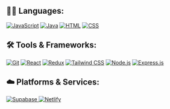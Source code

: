 
## 🧑‍💻 Languages:
<p align="left">
  <a href="https://developer.mozilla.org/en-US/docs/Web/JavaScript" target="_blank" rel="noopener noreferrer"><img src="https://skillicons.dev/icons?i=js" alt="JavaScript" /></a>
  <a href="https://www.java.com/" target="_blank" rel="noopener noreferrer"><img src="https://skillicons.dev/icons?i=java" alt="Java" /></a>
  <a href="https://developer.mozilla.org/en-US/docs/Web/HTML" target="_blank" rel="noopener noreferrer"><img src="https://skillicons.dev/icons?i=html" alt="HTML" /></a>
  <a href="https://developer.mozilla.org/en-US/docs/Web/CSS" target="_blank" rel="noopener noreferrer"><img src="https://skillicons.dev/icons?i=css" alt="CSS" /></a>
</p>

## 🛠️ Tools & Frameworks:
<p align="left">
  <a href="https://git-scm.com/" target="_blank" rel="noopener noreferrer"><img src="https://skillicons.dev/icons?i=git" alt="Git" /></a>
  <a href="https://react.dev/" target="_blank" rel="noopener noreferrer"><img src="https://skillicons.dev/icons?i=react" alt="React" /></a>
  <a href="https://redux.js.org/" target="_blank" rel="noopener noreferrer"><img src="https://skillicons.dev/icons?i=redux" alt="Redux" /></a>
  <a href="https://tailwindcss.com/" target="_blank" rel="noopener noreferrer"><img src="https://skillicons.dev/icons?i=tailwind" alt="Tailwind CSS" /></a>
  <a href="https://nodejs.org/" target="_blank" rel="noopener noreferrer"><img src="https://skillicons.dev/icons?i=nodejs" alt="Node.js" /></a>
  <a href="https://expressjs.com/" target="_blank" rel="noopener noreferrer"><img src="https://skillicons.dev/icons?i=express" alt="Express.js" /></a>
</p>

## ☁️ Platforms & Services:
<p align="left">
  <a href="https://supabase.com/" target="_blank" rel="noopener noreferrer">
    <img src="https://img.shields.io/badge/Supabase-3ECF8E?style=for-the-badge&logo=supabase&logoColor=white" alt="Supabase" />
  </a>
  <a href="https://www.netlify.com/" target="_blank" rel="noopener noreferrer">
    <img src="https://img.shields.io/badge/Netlify-00C7B7?style=for-the-badge&logo=netlify&logoColor=white" alt="Netlify" />
  </a>
</p>
